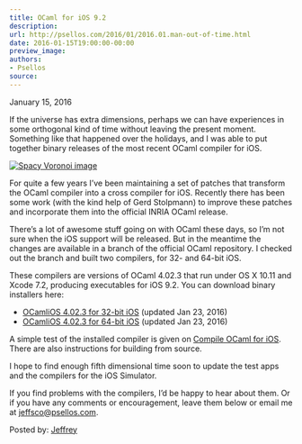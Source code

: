 ```yaml
---
title: OCaml for iOS 9.2
description:
url: http://psellos.com/2016/01/2016.01.man-out-of-time.html
date: 2016-01-15T19:00:00-00:00
preview_image:
authors:
- Psellos
source:
---
```


<div class="date">January 15, 2016</div>

<p>If the universe has extra dimensions, perhaps we can have experiences in
some orthogonal kind of time without leaving the present moment.
Something like that happened over the holidays, and I was able to put
together binary releases of the most recent OCaml compiler for iOS.</p>

<div class="flowaroundimg" style="margin-top: 1.0em;">
<a href="http://psellos.com/ocaml/compile-to-iphone.html"><img src="http://psellos.com/images/vorobeacon-s35.png" alt="Spacy Voronoi image"></a>
</div>

<p>For quite a few years I’ve been maintaining a set of patches that
transform the OCaml compiler into a cross compiler for iOS. Recently
there has been some work (with the kind help of Gerd Stolpmann) to
improve these patches and incorporate them into the official INRIA OCaml
release.</p>

<p>There’s a lot of awesome stuff going on with OCaml these days, so I’m
not sure when the iOS support will be released. But in the meantime the
changes are available in a branch of the official OCaml repository. I
checked out the branch and built two compilers, for 32- and 64-bit iOS.</p>

<p>These compilers are versions of OCaml 4.02.3 that run under OS X 10.11
and Xcode 7.2, producing executables for iOS 9.2. You can download
binary installers here:</p>

<ul>
<li><a href="http://psellos.com/pub/ocamlios/OCamliOS32-4.02.3.pkg">OCamliOS 4.02.3 for 32-bit iOS</a> (updated Jan 23, 2016)  </li>
<li><a href="http://psellos.com/pub/ocamlios/OCamliOS64-4.02.3.pkg">OCamliOS 4.02.3 for 64-bit iOS</a> (updated Jan 23, 2016)  </li>
</ul>

<p>A simple test of the installed compiler is given on <a href="http://psellos.com/ocaml/compile-to-iphone.html">Compile OCaml for
iOS</a>. There are also instructions for
building from source.</p>

<p>I hope to find enough fifth dimensional time soon to update the test
apps and the compilers for the iOS Simulator.</p>

<p>If you find problems with the compilers, I’d be happy to hear about
them.  Or if you have any comments or encouragement, leave them below or
email me at <a href="mailto:jeffsco@psellos.com">jeffsco@psellos.com</a>.</p>

<p>Posted by: <a href="http://psellos.com/aboutus.html#jeffreya.scofieldphd">Jeffrey</a></p>

<p></p>


